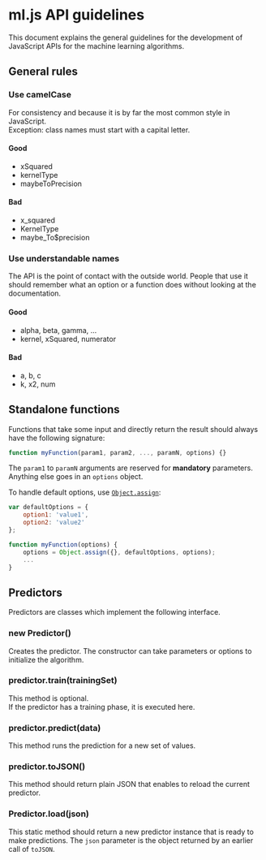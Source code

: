 # ml.js API guidelines

This document explains the general guidelines for the development of JavaScript APIs
for the machine learning algorithms.

## General rules

### Use camelCase

For consistency and because it is by far the most common style in JavaScript.  
Exception: class names must start with a capital letter.

#### Good

* xSquared
* kernelType
* maybeToPrecision

#### Bad

* x_squared
* KernelType
* maybe_To$precision

### Use understandable names

The API is the point of contact with the outside world. People that use it should remember what an
option or a function does without looking at the documentation.

#### Good

* alpha, beta, gamma, ...
* kernel, xSquared, numerator

#### Bad

* a, b, c
* k, x2, num

## Standalone functions

Functions that take some input and directly return the result should always have the following signature:

```js
function myFunction(param1, param2, ..., paramN, options) {}
```

The `param1` to `paramN` arguments are reserved for __mandatory__ parameters. Anything else goes in an `options` object.

To handle default options, use [`Object.assign`](https://developer.mozilla.org/en/docs/Web/JavaScript/Reference/Global_Objects/Object/assign):

```js
var defaultOptions = {
    option1: 'value1',
    option2: 'value2'
};

function myFunction(options) {
    options = Object.assign({}, defaultOptions, options);
    ...
}
```

## Predictors

Predictors are classes which implement the following interface.

### new Predictor()

Creates the predictor. The constructor can take parameters or options to initialize the algorithm.

### predictor.train(trainingSet)

This method is optional.  
If the predictor has a training phase, it is executed here.

### predictor.predict(data)

This method runs the prediction for a new set of values.

### predictor.toJSON()

This method should return plain JSON that enables to reload the current predictor.

### Predictor.load(json)

This static method should return a new predictor instance that is ready to make predictions. The `json`
parameter is the object returned by an earlier call of `toJSON`.
